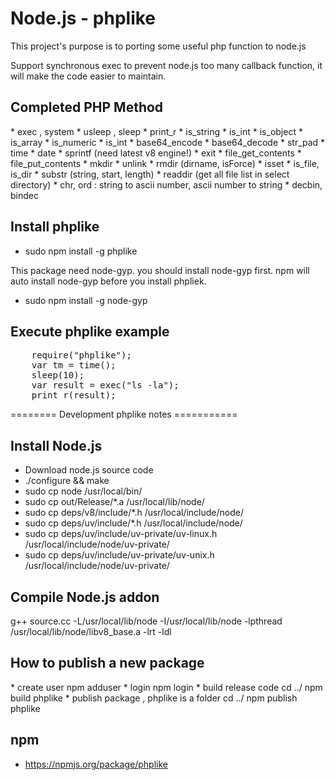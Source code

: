 <h1>Node.js - phplike</h1>

This project's purpose is to  porting some useful php function to node.js

Support synchronous exec to prevent node.js too many callback function, it will make the code easier to maintain.


<h2>Completed PHP Method</h2>
* exec , system
* usleep , sleep
* print_r
* is_string
* is_int
* is_object
* is_array
* is_numeric
* is_int
* base64_encode
* base64_decode
* str_pad
* time
* date
* sprintf (need latest v8 engine!)
* exit
* file_get_contents
* file_put_contents
* mkdir
* unlink
* rmdir (dirname, isForce)
* isset
* is_file, is_dir
* substr (string, start, length)
* readdir (get all file list in select directory)
* chr, ord : string to ascii number, ascii number to string
* decbin, bindec


<h2>Install phplike</h2>

* sudo npm install -g phplike

This package need node-gyp. you should install node-gyp first. npm will auto install node-gyp before you install phpliek.

* sudo npm install -g node-gyp


<h2>Execute phplike example</h2>
<pre>
    require("phplike");
    var tm = time();
    sleep(10);
    var result = exec("ls -la");
    print_r(result);
</pre>



======== Development phplike notes ===========

<h2>Install Node.js</h2>

<ul>
    <li>Download node.js source code</li>
    <li>./configure && make </li>
    <li>sudo cp node /usr/local/bin/</li>
    <li>sudo cp out/Release/*.a /usr/local/lib/node/</li>
    <li>sudo cp deps/v8/include/*.h /usr/local/include/node/</li>
    <li>sudo cp deps/uv/include/*.h /usr/local/include/node/</li>
    <li>sudo cp deps/uv/include/uv-private/uv-linux.h /usr/local/include/node/uv-private/</li>
    <li>sudo cp deps/uv/include/uv-private/uv-unix.h /usr/local/include/node/uv-private/</li>

</ul>

<h2>Compile Node.js addon</h2>
g++ source.cc  -L/usr/local/lib/node -I/usr/local/lib/node  -lpthread /usr/local/lib/node/libv8_base.a -lrt  -ldl  

<h2>How to publish a new package</h2>
* create user
npm adduser
*  login
npm login
* build release code
cd ../ npm build  phplike
* publish package , phplike is a folder
cd ../ npm publish phplike


npm
---

* https://npmjs.org/package/phplike
